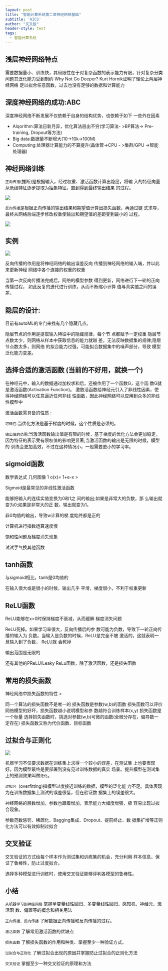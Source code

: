 ```yaml
---
layout: post
title: "智能计算系统第二章神经网络基础"
subtitle: 'AICS'
author: "叉叉敌"
header-style: text
tags:
  - 智能计算系统
---
```


## 浅层神经网络特点 

需要数据量小、训练快，其局限性在于对复杂函数的表示能力有限，针对复杂分类问题其泛化能力受到制约 Why Not Go Deeper? Kurt Hornik证明了理论上两层神经网络 足以拟合任意函数，过去也没有足够的数据和计算能力


##  深度神经网络的成功:ABC 

深度神经网络不断发展不仅依赖于自身的结构优势，也依赖于如下 一些外在因素 
- Alqorithm:算法日新月异，优化算法层出不穷(学习算法- >BP算法-> Pre-training, Dropout等方法) 
- Big data:数据量不断增大(10->10k->100M) 
- Computing:处理器计算能力的不算提升(晶体管->CPU - >集群/GPU ->智能处理器)


##  神经网络训练 

`正向传播`(推断)是根据输入，经过权重、激活函数计算出隐层，将输 入的特征向量从低级特征逐步提取为抽象特征，直到得到最终输出结果 的过程。

![](https://gitee.com/chasays/mdPic/raw/master/uPic/20220207193348.png)


`反向传播`是根据正向传播的输出结果和期望值计算出损失函数，再通过链 式求导，最终从网络后端逐步修改权重使输出和期望值的差距变到最小的 过程。

![](https://gitee.com/chasays/mdPic/raw/master/uPic/20220207193520.png)

## 实例

![](https://gitee.com/chasays/mdPic/raw/master/uPic/20220207193558.png)


反向传播的作用是将神经网络的输出误差反向 传播到神经网络的输入端，并以此来更新神经 网络中各个连接的权重的权重 

当第一次反向传播法完成后，网络的模型参数 得到更新，网络进行下一轮的正向传播过程， 如此反复的迭代进行训练，从而不断缩小计算 值与真实值之间的误差。

##  隐层的设计: 

目前有autoML的专门来找有几个隐藏几点。

隐层节点的作用是提取输入特征中的隐藏规律，每个节 点都赋予一定权重 隐层节点数太少，则网络从样本中获取信息的能力就越 差，无法反映数据集的规律;隐层节点数太多，则网络 的拟合能力过强，可能拟合数据集中的噪声部分，导致 模型泛化能力变差。

##  选择合适的激活函数  (当前的不好用，就换一个)

在神经元中，输入的数据通过加权求和后，还被作用了一个函数G，这个函 数G就是激活函数(Activation Function)。 
激敫活函数给神经元引入了非线性因素，使得神经网络可以任意逼近任何非线 性函数，因此神经网络可以应用到众多的非线性模型中 


激活函数需具备的性质 :

`可微性`:当优化方法是基于梯度的时候，这个性质是必须的。

`输出值的范围`:当激活函数输出值是有限的时候，基于梯度的优化方法会更加稳定， 因为特征的表示受有限权值的影响更显著;当激活函数的输出是无限的时候，模型的 训练会更加高效，不过在这种情况小，一般需要更小的学习率。


##  sigmoid函数 

数学表达式 几何图像 1 o(x)= 1+e-x > 

Sigmoid是最常见的非线性激活函数 

能够把输入的连续实值变换为0和1之 间的输出;如果是非常大的负数，那 么输出就变为0;如果是非常大的正 数，输出就变为1。

非0均值的输出，导致w计算的梯 度始终都是正的 

计算机进行指数运算速度慢 

饱和性问题及梯度消失现象

试试手气换其他函数

##  tanh函数

与sigmoid相比，tanh是0均值的 

在输入很大或是很小的时候，输出几乎 平滑，梯度很小，不利于权重更新


##  ReLU函数

ReLU能够在x>0时保持梯度不衰减，从而缓解 梯度消失问题 

ReLU死掉。如果学习率很大，反向传播后的参 数可能为负数，导致下一轮正向传播的输入为 负数。当输入是负数的时候，ReLU是完全不被 激活的，这就表明一旦输入到了负数， ReLU就 会死掉 

输出范围是无限的


还有其他的PReLU/Leaky ReLu函数，除了激活函数，还是损失函数


##  常用的损失函数

神经网络中损失函数的特性 > 

同一个算法的损失函数不是唯一的 
损失函数是参数(w,b)的函数 
损失函数可以评价网络模型的好坏，损失函数越小说明模型和参 
数越符合训练样本(x,y) 
损失函数是一个标量 
选择损失函数时，挑选对参数(w,b)可微的函数(全微分存在，偏导数一定存在)
损失函数又称为代价函数、目标函数


##  过拟合与正则化

![](https://gitee.com/chasays/mdPic/raw/master/uPic/20220207200618.png)


机器学习不仅要求数据在训练集上求得一个较小的误差，在测试集 上也要表现好。因为模型最终是要部署到没有见过训练数据的真实 场景。提升模型在测试集上的预测效果叫做`泛化`。 

`过拟合 `(overfitting)指模型过度接近训练的数据，模型的泛化能 力不足。具体表现为在训练数据集上测试的误差很低，但在验证数 据集上的误差很大。 

神经网络的层数增加，参数也跟着增加，表示能力大幅度增强，极 容易出现过拟合现象。 

参数范数惩罚、稀疏化、Bagging集成、Dropout、提前终止、数 据集扩增等正则化方法可以有效抑制过拟合

##  交叉验证


交叉验证的方式给每个样本作为测试集和训练集的机会，充分利用 样本信息，保证了鲁棒性，防止过度拟合。 


选择多种模型进行训练时，使用交叉验证能够评判各模型的鲁棒性。


##  小结


`从机器学习到神经网络` 
掌握单变量线性回归、多变量线性回归、感知机、神经元、激活函 数、偏置等的概念和相关用法 

`正向传播、反向传播` 了解数据正向传播和反向传播的过程。

`激活函数` 了解常用激活函数的优缺点 

`损失函数` 了解损失函数的作用和种类、掌握至少一种验证方式。 

`过拟合与正则化` 了解过拟合出现的原因并掌握防止过拟合的正则化方法 

`交叉验证` 掌握至少一种交叉验证的原理和方法